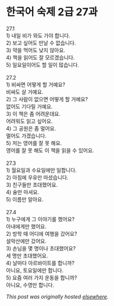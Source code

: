 # 한국어 숙제 2급 27과

<p>27.1<br>1) &#45236;&#51068; &#48708;&#44032; &#50752;&#46020; &#44032;&#50556; &#54633;&#45768;&#45796;.<br>2) &#48372;&#44256; &#49910;&#50612;&#46020; &#47564;&#45216; &#49688; &#50630;&#49845;&#45768;&#45796;.<br>3) &#50557;&#51012; &#47673;&#50612;&#46020; &#45230;&#51648; &#50506;&#50500;&#50836;.<br>4) &#52293;&#51012; &#51069;&#50612;&#46020; &#51096; &#47784;&#47476;&#44192;&#49845;&#45768;&#45796;.<br>5) &#51068;&#50836;&#51068;&#51060;&#50612;&#46020; &#54624; &#51068;&#51060; &#47566;&#49845;&#45768;&#45796;.<br><br>27.2<br>1) &#48708;&#49912;&#47732; &#50612;&#46523;&#44172; &#54624; &#44144;&#50696;&#50836;?<br>&#48708;&#49912;&#46020; &#49332; &#44144;&#50696;&#50836;.<br>2) &#44536; &#49324;&#46988;&#51060; &#50630;&#51004;&#47732; &#50612;&#46523;&#44172; &#54624; &#44144;&#50696;&#50836;?<br>&#50630;&#50612;&#46020; &#44592;&#45796;&#47540; &#44144;&#50696;&#50836;.<br>3) &#51060; &#52293;&#51008; &#51328; &#50612;&#47140;&#50868;&#45936;&#50836;.<br>&#50612;&#47140;&#50892;&#46020; &#51069;&#44256; &#49910;&#50612;&#50836;.<br>4) &#44536; &#44277;&#50896;&#51008; &#51328; &#47680;&#50612;&#50836;.<br>&#47680;&#50612;&#46020; &#44032;&#44192;&#49845;&#45768;&#45796;.<br>5) &#51200;&#45716; &#50689;&#50612;&#47484; &#51096; &#47803; &#54644;&#50836;.<br>&#50689;&#50612;&#47484; &#51096; &#47803; &#54644;&#46020; &#51060; &#52293;&#51012; &#51069;&#51012; &#49688; &#51080;&#50612;&#50836;.<br><br>27.3<br>1) &#50900;&#50836;&#51068;&#44284; &#49688;&#50836;&#51068;&#50640;&#47564; &#51068;&#54633;&#45768;&#45796;.<br>2) &#50500;&#52840;&#50640; &#50864;&#50976;&#47564; &#47560;&#49512;&#49845;&#45768;&#45796;.<br>3) &#52828;&#44396;&#46308;&#47564; &#52488;&#45824;&#54664;&#50612;&#50836;.<br>4) &#49696;&#47564; &#47560;&#49492;&#50836;.<br>5) &#51060;&#47492;&#47564; &#50508;&#50500;&#50836;.<br><br>27.4<br>1) &#45572;&#44396;&#50640;&#44172; &#44536; &#51060;&#50556;&#44592;&#47484; &#54664;&#50612;&#50836;?<br>&#50500;&#45236;&#50640;&#44172;&#47564; &#54664;&#50612;&#50836;.<br>2) &#48169;&#54617; &#46412; &#50612;&#46356;&#50640; &#50668;&#54665;&#51012; &#44052;&#50612;&#50836;?<br>&#49444;&#50501;&#49328;&#50640;&#47564; &#44052;&#50612;&#50836;.<br>3) &#49552;&#45784;&#51012; &#47751; &#47749;&#51060;&#45208; &#52488;&#45824;&#54664;&#50612;&#50836;?<br>&#49464; &#47749;&#47564; &#52488;&#45824;&#54664;&#50612;&#50836;.<br>4) &#45216;&#47560;&#45796; &#50500;&#47476;&#48148;&#51060;&#53944;&#47484; &#54633;&#45768;&#44620;?<br>&#50500;&#45768;&#50836;, &#53664;&#50836;&#51068;&#50640;&#47564; &#54633;&#45768;&#45796;.<br>5) &#50836;&#51608; &#50668;&#47084; &#44032;&#51648; &#50868;&#46041;&#51012; &#54633;&#45768;&#44620;?<br>&#50500;&#45768;&#50836;, &#49688;&#50689;&#47564; &#54633;&#45768;&#45796;.</p>


*This post was originally hosted [elsewhere](http://planspace.blogspot.com/2009/04/2-27.html).*
